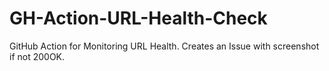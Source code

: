 # GH-Action-URL-Health-Check
GitHub Action for Monitoring URL Health. Creates an Issue with screenshot if not 200OK.
